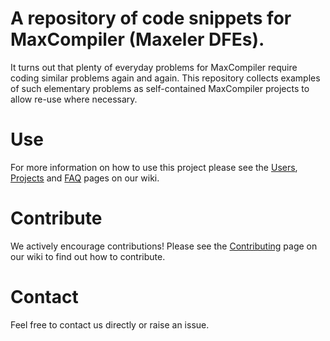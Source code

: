 A repository of code snippets for MaxCompiler (Maxeler DFEs).
==============================================================

It turns out that plenty of everyday problems for MaxCompiler require
coding similar problems again and again. This repository collects
examples of such elementary problems as self-contained MaxCompiler
projects to allow re-use where necessary.

# Use

For more information on how to use this project please see the 
[Users](https://bitbucket.org/customcomputing/dfe-snippets/wiki/Users), 
[Projects](https://bitbucket.org/customcomputing/dfe-snippets/wiki/Projects) and
[FAQ](https://bitbucket.org/customcomputing/dfe-snippets/wiki/FAQ) pages on our wiki.

# Contribute

We actively encourage contributions! Please see the 
[Contributing](https://bitbucket.org/customcomputing/dfe-snippets/wiki/Contributing) 
page on our wiki to find out how to contribute.

# Contact

Feel free to contact us directly or raise an issue.
